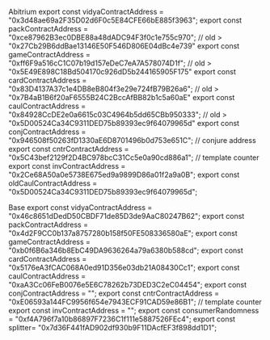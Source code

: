 Abitrium
export const vidyaContractAddress = "0x3d48ae69a2F35D02d6F0c5E84CFE66bE885f3963";
export const packContractAddress = "0xce87962B3ec0DBE88a48dADC94F3f0c1e755c970"; // old > "0x27Cb29B6ddBae13146E50F546D806E04dBc4e739"
export const gameContractAddress = "0xff6F9a516cC1C07b19d157eDeC7eA7A578074D1f"; // old > "0x5E49E898C18Bd504170c926dD5b244165905F175"
export const cardContractAddress = "0x83D4137A37c1e4DB8eB804f3e29e724fB79B26a6"; // old > "0x7B4aB1B6f20aF6555B24C2BccAfBB82b1c5a60aE"
export const caulContractAddress = "0x84928CcDE2e0a6615c03C4964b5dd65CBb950333"; // old > "0x5D00524Ca34C9311DED75b89393ec9f64079965d"
export const conjContractAddress = "0x946508f50263fD1330aE6D8701496b0d753e651C"; // conjure address
export const cntrContractAddress = "0x5C43bef2129f2D4BC978bcC31Cc5e0a90cd886a1"; // template counter
export const invContractAddress = "0x2Ce68A50a0e5738E675ed9a9899D86a01f2a9a0B";
export const oldCaulContractAddress = "0x5D00524Ca34C9311DED75b89393ec9f64079965d";

Base
export const vidyaContractAddress = "0x46c8651dDedD50CBDF71de85D3de9AaC80247B62";
export const packContractAddress = "0x4d2F9CC0b137a8757280b158f50FE508336580aE";
export const gameContractAddress = "0xb0f6B6a346b8EbC49DA9636264a79a6380b588cd"; 
export const cardContractAddress = "0x5176eA3fCAC068A0ed91D356e03db21A08430Cc1"; 
export const caulContractAddress = "0xaA3Cc06FeB0076e5E6C78262b73DED3C2eC04454"; 
export const conjContractAddress = "";
export const cntrContractAddress = "0xE06593a144FC9956f654e7943ECF91CAD59e86B1"; // template counter
export const invContractAddress = "";
export const consumerRandomness = "0xf4A796f7a10b86897F7236C1f111e5887526FEc4";
export const splitter= "0x7d36F441fAD902df930b9F11DAcfEF3f898dd1D1";